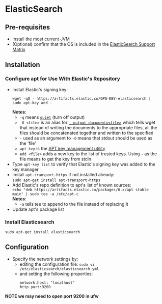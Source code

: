 ElasticSearch
=============

Pre-requisites
--------------

- Install the most current [JVM][link01]
- (Optional) confirm that the OS is included in the [ElasticSearch Support Matrix][link02]

Installation
------------
### Configure apt for Use With Elastic's Repository ###
- Install Elastic's signing key:  
  ```
  wget -qO - https://artifacts.elastic.co/GPG-KEY-elasticsearch | sudo apt-key add -
  ```
  **Notes**:
  - `-q` means [`quiet`][link03] (turn off output)
  - `-O <file>` is an alias for [`--output-document=<file>`][link04] which tells wget that instead of writing the documents to the 
    appropriate files, all the files should be concatenated together and written to the specified <file>
  - `-` used as an argument to `-O` means that stdout should be used as the 'file'
  - `apt-key` is the [APT key management utility][link05]
  - `add <file>` adds a new key to the list of trusted keys. Using `-` as the file means to get the key from stdin
- Type `apt-key list` to verify that Elastic's signing key was added to the key manager
- Install `apt-transport-https` if not installed already:  
  `sudo apt-get install apt-transport-https`
- Add Elastic's repo definition to apt's list of known sources:  
  `echo "deb https://artifacts.elastic.co/packages/6.x/apt stable main" | sudo tee -a /etc/apt-c`  
  **Notes**:  
  - `-a` tells tee to append to the file instead of replacing it
- Update apt's package list
  
### Install Elasticsearch ###
`sudo apt-get install elasticsearch`

Configuration
-------------
- Specify the network settings by:
  - editing the configuration file:
    `sudo vi /etc/elasticsearch/elasticsearch.yml`
  - and setting the following properties:
    ```
    network.host: "localhost"
    http.port:9200
    ```
**NOTE we may need to open port 9200 in ufw**




[link01]: https://github.com/Crossroadsman/ServerAdmin/blob/master/java.md
[link02]: https://www.elastic.co/support/matrix
[link03]: https://www.gnu.org/software/wget/manual/html_node/Logging-and-Input-File-Options.html#Logging-and-Input-File-Options
[link04]: https://www.gnu.org/software/wget/manual/html_node/Download-Options.html#Download-Options
[link05]: https://www.systutorials.com/docs/linux/man/8-apt-key/
